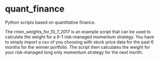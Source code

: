 # quant_finance
Python scripts based on quantitative finance.

The rmim_weights_for_10_7_2017 is an example script that can be used to calculate the weight for a 6-1 risk-managed momentum strategy. You have to simply import a csv of you choosing with stock price data for the past 6 months for the winner portfolio. The script then calculates the weight for your risk-managed long only momentum strategy for the next month.

